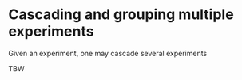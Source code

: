 # Cascading and grouping multiple experiments

Given an experiment, one may cascade several experiments 

TBW
